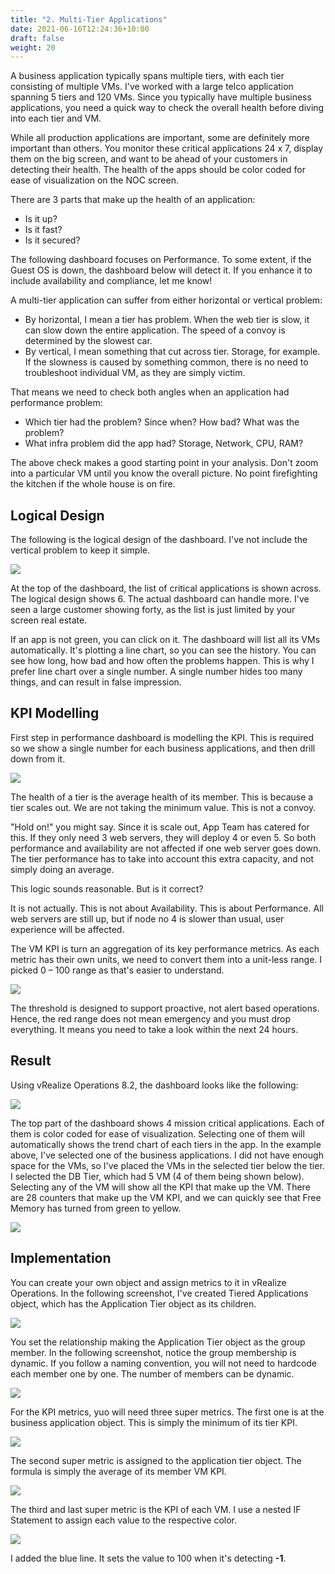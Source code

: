 ```yaml
---
title: "2. Multi-Tier Applications"
date: 2021-06-16T12:24:36+10:00
draft: false
weight: 20
---
```


A business application typically spans multiple tiers, with each tier consisting of multiple VMs. I've worked with a large telco application spanning 5 tiers and 120 VMs. Since you typically have multiple business applications, you need a quick way to check the overall health before diving into each tier and VM.

While all production applications are important, some are definitely more important than others. You monitor these critical applications 24 x 7, display them on the big screen, and want to be ahead of your customers in detecting their health. The health of the apps should be color coded for ease of visualization on the NOC screen.

There are 3 parts that make up the health of an application:

- Is it up?
- Is it fast?
- Is it secured?

The following dashboard focuses on Performance. To some extent, if the Guest OS is down, the dashboard below will detect it. If you enhance it to include availability and compliance, let me know!

A multi-tier application can suffer from either horizontal or vertical problem:

- By horizontal, I mean a tier has problem. When the web tier is slow, it can slow down the entire application. The speed of a convoy is determined by the slowest car.
- By vertical, I mean something that cut across tier. Storage, for example. If the slowness is caused by something common, there is no need to troubleshoot individual VM, as they are simply victim.

That means we need to check both angles when an application had performance problem:

- Which tier had the problem? Since when? How bad? What was the problem?
- What infra problem did the app had? Storage, Network, CPU, RAM?

The above check makes a good starting point in your analysis. Don't zoom into a particular VM until you know the overall picture. No point firefighting the kitchen if the whole house is on fire.

## Logical Design

The following is the logical design of the dashboard. I've not include the vertical problem to keep it simple.

![](3.9.2-fig-1.png)

At the top of the dashboard, the list of critical applications is shown across. The logical design shows 6. The actual dashboard can handle more. I've seen a large customer showing forty, as the list is just limited by your screen real estate.

If an app is not green, you can click on it. The dashboard will list all its VMs automatically. It's plotting a line chart, so you can see the history. You can see how long, how bad and how often the problems happen. This is why I prefer line chart over a single number. A single number hides too many things, and can result in false impression.

## KPI Modelling

First step in performance dashboard is modelling the KPI. This is required so we show a single number for each business applications, and then drill down from it.

![](3.9.2-fig-2.png)

The health of a tier is the average health of its member. This is because a tier scales out. We are not taking the minimum value. This is not a convoy.

"Hold on!" you might say. Since it is scale out, App Team has catered for this. If they only need 3 web servers, they will deploy 4 or even 5. So both performance and availability are not affected if one web server goes down. The tier performance has to take into account this extra capacity, and not simply doing an average.

This logic sounds reasonable. But is it correct?

It is not actually. This is not about Availability. This is about Performance. All web servers are still up, but if node no 4 is slower than usual, user experience will be affected.

The VM KPI is turn an aggregation of its key performance metrics. As each metric has their own units, we need to convert them into a unit-less range. I picked 0 – 100 range as that's easier to understand.

![](3.9.2-fig-3.png)

The threshold is designed to support proactive, not alert based operations. Hence, the red range does not mean emergency and you must drop everything. It means you need to take a look within the next 24 hours.

## Result

Using vRealize Operations 8.2, the dashboard looks like the following:

![](3.9.2-fig-4.png)

The top part of the dashboard shows 4 mission critical applications. Each of them is color coded for ease of visualization. Selecting one of them will automatically shows the trend chart of each tiers in the app. In the example above, I've selected one of the business applications. I did not have enough space for the VMs, so I've placed the VMs in the selected tier below the tier. I selected the DB Tier, which had 5 VM (4 of them being shown below). Selecting any of the VM will show all the KPI that make up the VM. There are 28 counters that make up the VM KPI, and we can quickly see that Free Memory has turned from green to yellow.

![](3.9.2-fig-5.png)

## Implementation

You can create your own object and assign metrics to it in vRealize Operations. In the following screenshot, I've created Tiered Applications object, which has the Application Tier object as its children.

![](3.9.2-fig-6.png)

You set the relationship making the Application Tier object as the group member. In the following screenshot, notice the group membership is dynamic. If you follow a naming convention, you will not need to hardcode each member one by one. The number of members can be dynamic.

![](3.9.2-fig-7.png)

For the KPI metrics, yuo will need three super metrics. The first one is at the business application object. This is simply the minimum of its tier KPI.

![](3.9.2-fig-8.png)

The second super metric is assigned to the application tier object. The formula is simply the average of its member VM KPI.

![](3.9.2-fig-9.png)

The third and last super metric is the KPI of each VM. I use a nested IF Statement to assign each value to the respective color.

![](3.9.2-fig-10.jpg)

I added the blue line. It sets the value to 100 when it's detecting **-1**.